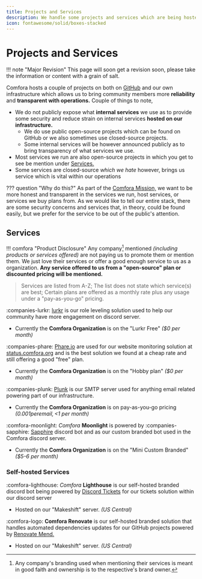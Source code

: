 ```yaml
---
title: Projects and Services
description: We handle some projects and services which are being hosted or supported from our infrastructure.
icon: fontawesome/solid/boxes-stacked
---
```

<!-- markdownlint-disable MD025 MD026 -->
# Projects and Services
<!-- markdownlint-enable MD025 MDO26 -->

!!! note "Major Revision"
    This page will soon get a revision soon, please take the information or content with a grain of salt.

Comfora hosts a couple of projects on both on [GitHub](https://github.com/comfora) and our own infrastructure which allows us to bring community members more **reliability** and **transparent with operations.** Couple of things to note,

<!-- markdownlint-disable MD007 -->
- We do not publicly expose what **internal services** we use as to provide some security and reduce strain on internal services **hosted on our infrastructure.**
    - We do use public open-source projects which can be found on GitHub or we also sometimes use closed-source projects.
    - Some internal services will be however announced publicly as to bring transparency of what services we use.
- Most services we run are also open-source projects in which you get to see be mention under [Services.](#services)
- Some services are closed-source *which we hate* however, brings us service which is vital within our operations
<!-- markdownlint-enable MD007 -->

??? question "Why do this?"
    As part of the [Comfora Mission,](about.md/#comfora-mission) we want to be more honest and transparent in the services we run, host services, or services we buy plans from. As we would like to tell our entire stack, there are some security concerns and services that, in theory, could be found easily, but we prefer for the service to be out of the public's attention.

<!-- ## Projects -->

## Services

!!! comfora "Product Disclosure"
    Any company[^1] mentioned *(including products or services offered)* are not paying us to promote them or mention them. We just love their services or offer a good enough service to us as a organization. **Any service offered to us from a "open-source" plan or discounted pricing will be mentioned.**

> Services are listed from A-Z; The list does not state which service(s) are best; Certain plans are offered as a monthly rate plus any usage under a "pay-as-you-go" pricing.

:companies-lurkr: [lurkr](https://lurkr.gg/) is our role leveling solution used to help our community have more engagement on discord server.

- Currently the **Comfora Organization** is on the "Lurkr Free" *($0 per month)*

:companies-phare: [Phare.io](https://phare.io/) are used for our website monitoring solution at [status.comfora.org](https://status.comfora.org) and is the best solution we found at a cheap rate and still offering a good "free" plan.

- Currently the **Comfora Organization** is on the "Hobby plan" *($0 per month)*

:companies-plunk: [Plunk](https://www.useplunk.com/) is our SMTP server used for anything email related powering part of our infrastructure.

- Currently the **Comfora Organization** is on pay-as-you-go pricing *($0.001 per email, <$1 per month)*

:comfora-moonlight: *Comfora* **Moonlight** is powered by :companies-sapphire: [Sapphire](https://sapph.xyz) discord bot and as our custom branded bot used in the Comfora discord server.

- Currently the **Comfora Organization** is on the "Mini Custom Branded" *($5-6 per month)*

### Self-hosted Services

:comfora-lighthouse: *Comfora* **Lighthouse** is our self-hosted branded discord bot being powered by [Discord Tickets](https://discordtickets.app/) for our tickets solution within our discord server

- Hosted on our "Makeshift" server. *(US Central)*

:comfora-logo: **Comfora Renovate** is our self-hosted branded solution that handles automated dependencies updates for our GitHub projects powered by [Renovate Mend.](https://docs.renovatebot.com/)

- Hosted on our "Makeshift" server. *(US Central)*

[^1]: Any company's branding used when mentioning their services is meant in good faith and ownership is to the respective's brand owner.
